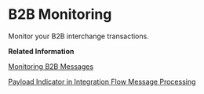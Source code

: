 <!-- loio9dc75c82417f4b488407bfb5fc5a69ba -->

# B2B Monitoring

Monitor your B2B interchange transactions.

**Related Information**  


[Monitoring B2B Messages](monitoring-b2b-messages-b5e1fc9.md "The Business to Business (B2B) Monitoring view allows you to check the processing status of your B2B interchanges.")

[Payload Indicator in Integration Flow Message Processing](payload-indicator-in-integration-flow-message-processing-7f322c0.md "Monitor the message processing of the integration flows.")

